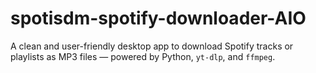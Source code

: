 # spotisdm-spotify-downloader-AIO
A clean and user-friendly desktop app to download Spotify tracks or playlists as MP3 files — powered by Python, `yt-dlp`, and `ffmpeg`.

